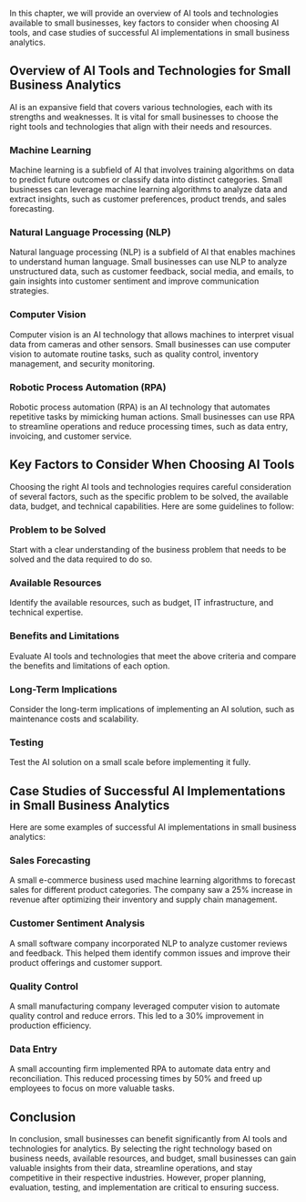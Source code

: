 
In this chapter, we will provide an overview of AI tools and technologies available to small businesses, key factors to consider when choosing AI tools, and case studies of successful AI implementations in small business analytics.

Overview of AI Tools and Technologies for Small Business Analytics
------------------------------------------------------------------

AI is an expansive field that covers various technologies, each with its strengths and weaknesses. It is vital for small businesses to choose the right tools and technologies that align with their needs and resources.

### Machine Learning

Machine learning is a subfield of AI that involves training algorithms on data to predict future outcomes or classify data into distinct categories. Small businesses can leverage machine learning algorithms to analyze data and extract insights, such as customer preferences, product trends, and sales forecasting.

### Natural Language Processing (NLP)

Natural language processing (NLP) is a subfield of AI that enables machines to understand human language. Small businesses can use NLP to analyze unstructured data, such as customer feedback, social media, and emails, to gain insights into customer sentiment and improve communication strategies.

### Computer Vision

Computer vision is an AI technology that allows machines to interpret visual data from cameras and other sensors. Small businesses can use computer vision to automate routine tasks, such as quality control, inventory management, and security monitoring.

### Robotic Process Automation (RPA)

Robotic process automation (RPA) is an AI technology that automates repetitive tasks by mimicking human actions. Small businesses can use RPA to streamline operations and reduce processing times, such as data entry, invoicing, and customer service.

Key Factors to Consider When Choosing AI Tools
----------------------------------------------

Choosing the right AI tools and technologies requires careful consideration of several factors, such as the specific problem to be solved, the available data, budget, and technical capabilities. Here are some guidelines to follow:

### Problem to be Solved

Start with a clear understanding of the business problem that needs to be solved and the data required to do so.

### Available Resources

Identify the available resources, such as budget, IT infrastructure, and technical expertise.

### Benefits and Limitations

Evaluate AI tools and technologies that meet the above criteria and compare the benefits and limitations of each option.

### Long-Term Implications

Consider the long-term implications of implementing an AI solution, such as maintenance costs and scalability.

### Testing

Test the AI solution on a small scale before implementing it fully.

Case Studies of Successful AI Implementations in Small Business Analytics
-------------------------------------------------------------------------

Here are some examples of successful AI implementations in small business analytics:

### Sales Forecasting

A small e-commerce business used machine learning algorithms to forecast sales for different product categories. The company saw a 25% increase in revenue after optimizing their inventory and supply chain management.

### Customer Sentiment Analysis

A small software company incorporated NLP to analyze customer reviews and feedback. This helped them identify common issues and improve their product offerings and customer support.

### Quality Control

A small manufacturing company leveraged computer vision to automate quality control and reduce errors. This led to a 30% improvement in production efficiency.

### Data Entry

A small accounting firm implemented RPA to automate data entry and reconciliation. This reduced processing times by 50% and freed up employees to focus on more valuable tasks.

Conclusion
----------

In conclusion, small businesses can benefit significantly from AI tools and technologies for analytics. By selecting the right technology based on business needs, available resources, and budget, small businesses can gain valuable insights from their data, streamline operations, and stay competitive in their respective industries. However, proper planning, evaluation, testing, and implementation are critical to ensuring success.
